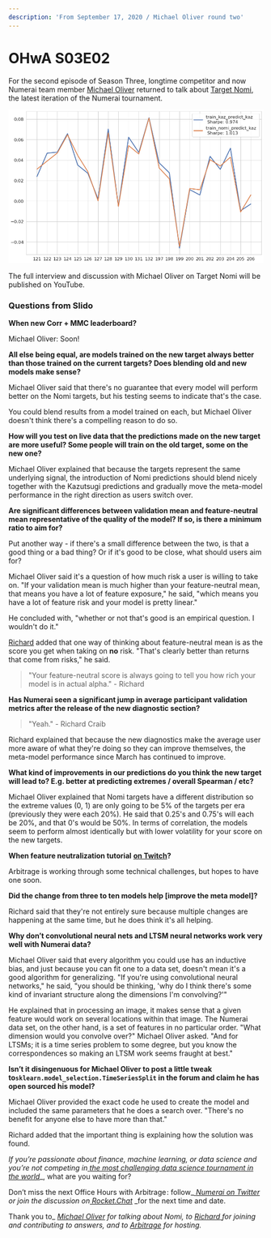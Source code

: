 ```yaml
---
description: 'From September 17, 2020 / Michael Oliver round two'
---
```


# OHwA S03E02

For the second episode of Season Three, longtime competitor and now Numerai team member [Michael Oliver](https://numer.ai/mdo) returned to talk about [Target Nomi](https://forum.numer.ai/t/new-target-nomi-release/959), the latest iteration of the Numerai tournament.

![Kazutsugi vs Nomi](../../../.gitbook/assets/target-nomi.png)

The full interview and discussion with Michael Oliver on Target Nomi will be published on YouTube.

### Questions from Slido

**When new Corr + MMC leaderboard?**

Michael Oliver: Soon!

**All else being equal, are models trained on the new target always better than those trained on the current targets? Does blending old and new models make sense?**

Michael Oliver said that there's no guarantee that every model will perform better on the Nomi targets, but his testing seems to indicate that's the case.

You could blend results from a model trained on each, but Michael Oliver doesn't think there's a compelling reason to do so.

**How will you test on live data that the predictions made on the new target are more useful? Some people will train on the old target, some on the new one?**

Michael Oliver explained that because the targets represent the same underlying signal, the introduction of Nomi predictions should blend nicely together with the Kazutsugi predictions and gradually move the meta-model performance in the right direction as users switch over. 

**Are significant differences between validation mean and feature-neutral mean representative of the quality of the model? If so, is there a minimum ratio to aim for?**

Put another way - if there's a small difference between the two, is that a good thing or a bad thing? Or if it's good to be close, what should users aim for?

Michael Oliver said it's a question of how much risk a user is willing to take on. "If your validation mean is much higher than your feature-neutral mean, that means you have a lot of feature exposure," he said, "which means you have a lot of feature risk and your model is pretty linear."

He concluded with, "whether or not that's good is an empirical question. I wouldn't do it."

[Richard](https://twitter.com/richardcraib) added that one way of thinking about feature-neutral mean is as the score you get when taking on **no** risk. "That's clearly better than returns that come from risks," he said. 

> "Your feature-neutral score is always going to tell you how rich your model is in actual alpha." - Richard

**Has Numerai seen a significant jump in average participant validation metrics after the release of the new diagnostic section?**

> "Yeah." - Richard Craib

Richard explained that because the new diagnostics make the average user more aware of what they're doing so they can improve themselves, the meta-model performance since March has continued to improve. 

**What kind of improvements in our predictions do you think the new target will lead to? E.g. better at predicting extremes / overall Spearman / etc?**

Michael Oliver explained that Nomi targets have a different distribution so the extreme values \(0, 1\) are only going to be 5% of the targets per era \(previously they were each 20%\). He said that 0.25's and 0.75's will each be 20%, and that 0's would be 50%. In terms of correlation, the models seem to perform almost identically but with lower volatility for your score on the new targets. 

**When feature neutralization tutorial** [**on Twitch**](https://www.twitch.tv/prof_jtaylor)**?** 

Arbitrage is working through some technical challenges, but hopes to have one soon.

**Did the change from three to ten models help \[improve the meta model\]?**

Richard said that they're not entirely sure because multiple changes are happening at the same time, but he does think it's all helping. 

**Why don’t convolutional neural nets and LTSM neural networks work very well with Numerai data?**

Michael Oliver said that every algorithm you could use has an inductive bias, and just because you can fit one to a data set, doesn't mean it's a good algorithm for generalizing. "If you're using convolutional neural networks," he said, "you should be thinking, 'why do I think there's some kind of invariant structure along the dimensions I'm convolving?'"

He explained that in processing an image, it makes sense that a given feature would work on several locations within that image. The Numerai data set, on the other hand, is a set of features in no particular order. "What dimension would you convolve over?" Michael Oliver asked. "And for LTSMs; it is a time series problem to some degree, but you know the correspondences so making an LTSM work seems fraught at best."

**Isn’t it disingenuous for Michael Oliver to post a little tweak to`sklearn.model_selection.TimeSeriesSplit` in the forum and claim he has open sourced his model?** 

Michael Oliver provided the exact code he used to create the model and included the same parameters that he does a search over. "There's no benefit for anyone else to have more than that." 

Richard added that the important thing is explaining how the solution was found.

_If you’re passionate about finance, machine learning, or data science and you’re not competing in_[ _the most challenging data science tournament in the world_](https://numer.ai/tournament)_, what are you waiting for?  
  
Don’t miss the next Office Hours with Arbitrage : follow_[ _Numerai on Twitter_](http://twitter.com/numerai) _or join the discussion on_[ _Rocket.Chat_](https://community.numer.ai/home) _for the next time and date.   
  
Thank you to_ [_Michael Oliver_](https://numer.ai/mdo) _for talking about Nomi, to_ [_Richard_ ](https://twitter.com/richardcraib)_for joining and contributing to answers,_ _and to_ [_Arbitrage_](https://numer.ai/arbitrage) _for hosting._











